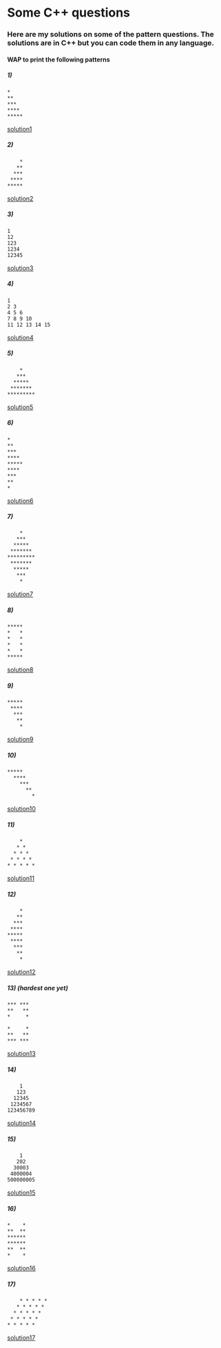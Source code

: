 # Some C++ questions  
### Here are my solutions on some of the pattern questions. The solutions are in C++ but you can code them in any language.
#### WAP to print the following patterns 
##### 1) 
```
*
**
***
****
*****
```
[solution1](https://github.com/Ashish-012/C-Patterns/blob/master/pattern1.cpp)
##### 2)
```
    *
   **
  ***
 ****
*****
```
[solution2](https://github.com/Ashish-012/C-Patterns/blob/master/pattern2.cpp)
##### 3)
```
1
12
123
1234
12345
```
[solution3](https://github.com/Ashish-012/C-Patterns/blob/master/pattern3.cpp)
##### 4)
```
1
2 3
4 5 6
7 8 9 10
11 12 13 14 15
```
[solution4](https://github.com/Ashish-012/C-Patterns/blob/master/pattern4.cpp)
##### 5)
```
    *
   ***
  *****
 *******
*********
```
[solution5](https://github.com/Ashish-012/C-Patterns/blob/master/pattern5.cpp)
##### 6)
```
*
**
***
****
*****
****
***
**
*
```
[solution6](https://github.com/Ashish-012/C-Patterns/blob/master/pattern6.cpp)
##### 7)
```
    *
   ***
  *****
 *******
*********
 *******
  *****
   ***
    *
```
[solution7](https://github.com/Ashish-012/C-Patterns/blob/master/pattern7.cpp)
##### 8)
```
*****
*   *
*   *
*   *
*   *
*****
```
[solution8](https://github.com/Ashish-012/C-Patterns/blob/master/pattern8.cpp)
##### 9)
```
*****
 ****
  ***
   **
    *
```
[solution9](https://github.com/Ashish-012/C-Patterns/blob/master/pattern9.cpp)
##### 10)
```
*****
  ****
    ***
      **
        *
```
[solution10](https://github.com/Ashish-012/C-Patterns/blob/master/pattern10.cpp)
##### 11)
```
    *
   * *
  * * *
 * * * *
* * * * *
```
[solution11](https://github.com/Ashish-012/C-Patterns/blob/master/pattern11.cpp)
##### 12)
```
    *
   **
  ***
 ****
*****
 ****
  ***
   **
    *
```
[solution12](https://github.com/Ashish-012/C-Patterns/blob/master/pattern12.cpp)
##### 13) (hardest one yet)
```
*** ***
**   **
*     *

*     *
**   **
*** ***
```
[solution13](https://github.com/Ashish-012/C-Patterns/blob/master/pattern13.cpp)
##### 14)
```
    1
   123
  12345
 1234567
123456789
```
[solution14](https://github.com/Ashish-012/C-Patterns/blob/master/pattern14.cpp)
##### 15)
```
    1
   202
  30003
 4000004
500000005
```
[solution15](https://github.com/Ashish-012/C-Patterns/blob/master/pattern15.cpp)
##### 16)
```
*    *
**  **
******
******
**  **
*    *
```
[solution16](https://github.com/Ashish-012/C-Patterns/blob/master/pattern16.cpp)
##### 17)
```
    * * * * * 
   * * * * * 
  * * * * * 
 * * * * * 
* * * * * 
```
[solution17](https://github.com/Ashish-012/C-Patterns/blob/master/pattern17.cpp)

